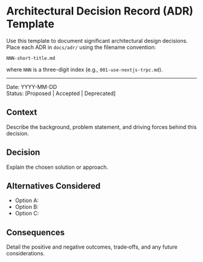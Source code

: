 # Architectural Decision Record (ADR) Template

Use this template to document significant architectural design decisions.  
Place each ADR in `docs/adr/` using the filename convention:

```
NNN-short-title.md
```

where `NNN` is a three-digit index (e.g., `001-use-nextjs-trpc.md`).

---

Date: YYYY-MM-DD  
Status: [Proposed | Accepted | Deprecated]  

## Context

Describe the background, problem statement, and driving forces behind this decision.

## Decision

Explain the chosen solution or approach.

## Alternatives Considered

- Option A: 
- Option B: 
- Option C: 

## Consequences

Detail the positive and negative outcomes, trade‑offs, and any future considerations. 